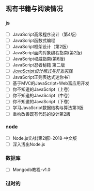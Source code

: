 ## 现有书籍与阅读情况

### js

- [ ] JavaScript高级程序设计（第4版）
- [ ] JavaScript函数式编程
- [ ] JavaScript框架设计（第2版）
- [ ] JavaScript面向对象编程指南(第2版)
- [ ] JavaScript权威指南(第6版)
- [ ] JavaScript忍者秘籍 第二版
- [ ] [*JavaScript设计模式与开发实践*](/javascript/JavaScript设计模式与开发实践.pdf)
- [ ] JavaScript正则表达式迷你书1
- [ ] 基于MVC的JavaScript+Web富应用开发
- [ ] 你不知道的JavaScript（上卷）
- [ ] 你不知道的JavaScript（中卷）
- [ ] 你不知道的JavaScript（下卷）
- [ ] 学习JavaScript数据结构与算法第3版
- [ ] 重构改善既有代码的设计第2版

### node

- [ ] Node.js实战(第2版)-2018-中文版
- [ ] 深入浅出Node.js

### 数据库

- [ ] Mongodb教程-v1.0

### 过时的